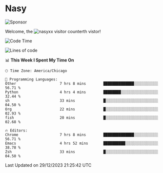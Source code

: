 # Nasy

<!--
<p align="center">
<img height="200" src="https://github-readme-stats.vercel.app/api?username=nasyxx&count_private=true&show_icons=true&theme=dracula&include_all_commits=true"/>
<img height="200" src="https://github-readme-stats.vercel.app/api/top-langs/?username=nasyxx&theme=dracula&hide=html,jupyter+notebook&count_private=true&show_icons=true"/>
</p>

  
----------------
-->

![Sponsor](https://img.shields.io/static/v1.svg?label=Sponsor&message=%E2%9D%A4&logo=GitHub&style=flat&color=pink)
 
Welcome, the ![nasyxx visitor counter](https://count.getloli.com/get/@nasyxx?theme=rule34)th vistor!
 
<!--START_SECTION:waka-->
![Code Time](http://img.shields.io/badge/Code%20Time-4%2C170%20hrs%2051%20mins-blue)

![Lines of code](https://img.shields.io/badge/From%20Hello%20World%20I%27ve%20Written-6.3%20million%20lines%20of%20code-blue)

📊 **This Week I Spent My Time On** 

```text
🕑︎ Time Zone: America/Chicago

💬 Programming Languages: 
Other                    7 hrs 8 mins        ██████████████░░░░░░░░░░░   56.71 % 
Python                   4 hrs 4 mins        ████████░░░░░░░░░░░░░░░░░   32.44 % 
sh                       33 mins             █░░░░░░░░░░░░░░░░░░░░░░░░   04.50 % 
Org                      22 mins             █░░░░░░░░░░░░░░░░░░░░░░░░   02.93 % 
fish                     20 mins             █░░░░░░░░░░░░░░░░░░░░░░░░   02.68 % 

🔥 Editors: 
Chrome                   7 hrs 8 mins        ██████████████░░░░░░░░░░░   56.71 % 
Emacs                    4 hrs 52 mins       ██████████░░░░░░░░░░░░░░░   38.78 % 
Zsh                      33 mins             █░░░░░░░░░░░░░░░░░░░░░░░░   04.50 % 
```


 Last Updated on 29/12/2023 21:25:42 UTC
<!--END_SECTION:waka-->

<!-- ![visitors](https://visitor-badge.laobi.icu/badge?page_id=nasyxx.nasyxx) -->
